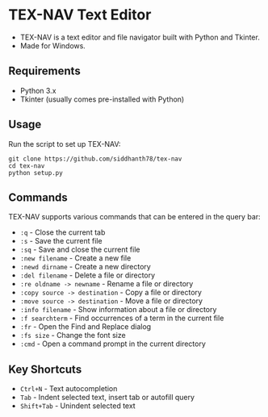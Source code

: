 # TEX-NAV Text Editor

- TEX-NAV is a text editor and file navigator built with Python and Tkinter.
- Made for Windows.

## Requirements

- Python 3.x
- Tkinter (usually comes pre-installed with Python)

## Usage

Run the script to set up TEX-NAV:

```
git clone https://github.com/siddhanth78/tex-nav
cd tex-nav
python setup.py
```

## Commands

TEX-NAV supports various commands that can be entered in the query bar:

- `:q` - Close the current tab
- `:s` - Save the current file
- `:sq` - Save and close the current file
- `:new filename` - Create a new file
- `:newd dirname` - Create a new directory
- `:del filename` - Delete a file or directory
- `:re oldname -> newname` - Rename a file or directory
- `:copy source -> destination` - Copy a file or directory
- `:move source -> destination` - Move a file or directory
- `:info filename` - Show information about a file or directory
- `:f searchterm` - Find occurrences of a term in the current file
- `:fr` - Open the Find and Replace dialog
- `:fs size` - Change the font size
- `:cmd` - Open a command prompt in the current directory

## Key Shortcuts

- `Ctrl+N` - Text autocompletion
- `Tab` - Indent selected text, insert tab or autofill query
- `Shift+Tab` - Unindent selected text
